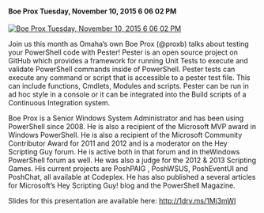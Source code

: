 ﻿#### Boe Prox   Tuesday, November 10, 2015 6 06 02 PM

[![Boe Prox   Tuesday, November 10, 2015 6 06 02 PM](https://i1.ytimg.com/vi/4w4r1LYcqj4/hqdefault.jpg "Boe Prox   Tuesday, November 10, 2015 6 06 02 PM")](https://www.youtube.com/watch?v=4w4r1LYcqj4)

Join us this month as Omaha’s own Boe Prox (@proxb) talks about testing your PowerShell code with Pester!  Pester is an open source project on GitHub which provides a framework for running Unit Tests to execute and validate PowerShell commands inside of PowerShell. Pester tests can execute any command or script that is accessible to a pester test file. This can include functions, Cmdlets, Modules and scripts. Pester can be run in ad hoc style in a console or it can be integrated into the Build scripts of a Continuous Integration system.

Boe Prox is a Senior Windows System Administrator and has been using PowerShell since 2008. He is also a recipient of the Microsoft MVP award in Windows PowerShell. He is also a recipient of the Microsoft Community Contributor Award for 2011 and 2012 and is  a moderator on the Hey Scripting Guy forum. He is active both in that forum and in theWindows PowerShell forum as well. He was also a judge for the 2012 & 2013 Scripting Games. His current projects are PoshPAIG , PoshWSUS, PoshEventUI and PoshChat, all available at Codeplex.  He has also published a several articles for Microsoft’s Hey Scripting Guy! blog and the PowerShell Magazine.

Slides for this presentation are available here: http://1drv.ms/1Mj3mWI



